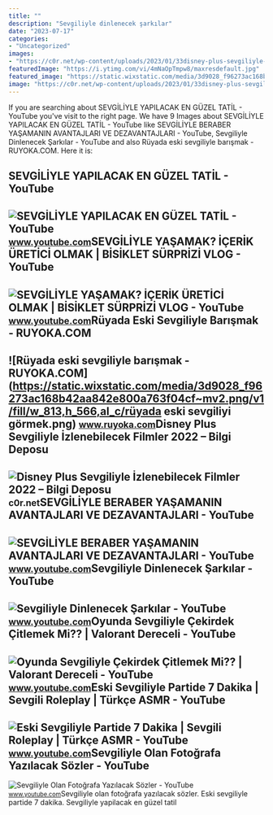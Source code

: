 ```yaml
---
title: ""
description: "Sevgiliyle dinlenecek şarkılar"
date: "2023-07-17"
categories:
- "Uncategorized"
images:
- "https://c0r.net/wp-content/uploads/2023/01/33disney-plus-sevgiliyle-izlenebilecek-filmler-768x432.jpg"
featuredImage: "https://i.ytimg.com/vi/4mNaOpTmpw8/maxresdefault.jpg"
featured_image: "https://static.wixstatic.com/media/3d9028_f96273ac168b42aa842e800a763f04cf~mv2.png/v1/fill/w_813,h_566,al_c/rüyada eski sevgiliyi görmek.png"
image: "https://c0r.net/wp-content/uploads/2023/01/33disney-plus-sevgiliyle-izlenebilecek-filmler-768x432.jpg"
---
```


If you are searching about SEVGİLİYLE YAPILACAK EN GÜZEL TATİL - YouTube you've visit to the right page. We have 9 Images about SEVGİLİYLE YAPILACAK EN GÜZEL TATİL - YouTube like SEVGİLİYLE BERABER YAŞAMANIN AVANTAJLARI VE DEZAVANTAJLARI - YouTube, Sevgiliyle Dinlenecek Şarkılar - YouTube and also Rüyada eski sevgiliyle barışmak - RUYOKA.COM. Here it is:

SEVGİLİYLE YAPILACAK EN GÜZEL TATİL - YouTube
---------------------------------------------

 ![SEVGİLİYLE YAPILACAK EN GÜZEL TATİL - YouTube](https://i.ytimg.com/vi/v30R-o6eTfY/maxresdefault.jpg) <small>www.youtube.com</small>SEVGİLİYLE YAŞAMAK? İÇERİK ÜRETİCİ OLMAK | BİSİKLET SÜRPRİZİ VLOG - YouTube
---------------------------------------------------------------------------

 ![SEVGİLİYLE YAŞAMAK? İÇERİK ÜRETİCİ OLMAK | BİSİKLET SÜRPRİZİ VLOG - YouTube](https://i.ytimg.com/vi/4mNaOpTmpw8/maxresdefault.jpg) <small>www.youtube.com</small>Rüyada Eski Sevgiliyle Barışmak - RUYOKA.COM
--------------------------------------------

 ![Rüyada eski sevgiliyle barışmak - RUYOKA.COM](https://static.wixstatic.com/media/3d9028_f96273ac168b42aa842e800a763f04cf~mv2.png/v1/fill/w_813,h_566,al_c/rüyada eski sevgiliyi görmek.png) <small>www.ruyoka.com</small>Disney Plus Sevgiliyle İzlenebilecek Filmler 2022 – Bilgi Deposu
----------------------------------------------------------------

 ![Disney Plus Sevgiliyle İzlenebilecek Filmler 2022 – Bilgi Deposu](https://c0r.net/wp-content/uploads/2023/01/33disney-plus-sevgiliyle-izlenebilecek-filmler-768x432.jpg) <small>c0r.net</small>SEVGİLİYLE BERABER YAŞAMANIN AVANTAJLARI VE DEZAVANTAJLARI - YouTube
--------------------------------------------------------------------

 ![SEVGİLİYLE BERABER YAŞAMANIN AVANTAJLARI VE DEZAVANTAJLARI - YouTube](https://i.ytimg.com/vi/zDKoxHau5J4/maxresdefault.jpg) <small>www.youtube.com</small>Sevgiliyle Dinlenecek Şarkılar - YouTube
----------------------------------------

 ![Sevgiliyle Dinlenecek Şarkılar - YouTube](https://i.ytimg.com/vi/21KmqFUl0Ts/maxresdefault.jpg) <small>www.youtube.com</small>Oyunda Sevgiliyle Çekirdek Çitlemek Mi?? | Valorant Dereceli - YouTube
----------------------------------------------------------------------

 ![Oyunda Sevgiliyle Çekirdek Çitlemek Mi?? | Valorant Dereceli - YouTube](https://i.ytimg.com/vi/PFxEr7vczOY/maxresdefault.jpg) <small>www.youtube.com</small>Eski Sevgiliyle Partide 7 Dakika | Sevgili Roleplay | Türkçe ASMR - YouTube
---------------------------------------------------------------------------

 ![Eski Sevgiliyle Partide 7 Dakika | Sevgili Roleplay | Türkçe ASMR - YouTube](https://i.ytimg.com/vi/do1WEkJ0fPE/maxresdefault.jpg) <small>www.youtube.com</small>Sevgiliyle Olan Fotoğrafa Yazılacak Sözler - YouTube
----------------------------------------------------

 ![Sevgiliyle Olan Fotoğrafa Yazılacak Sözler - YouTube](https://i.ytimg.com/vi/1-qk83EEM18/maxresdefault.jpg) <small>www.youtube.com</small>Sevgiliyle olan fotoğrafa yazılacak sözler. Eski sevgiliyle partide 7 dakika. Sevgi̇li̇yle yapilacak en güzel tati̇l
